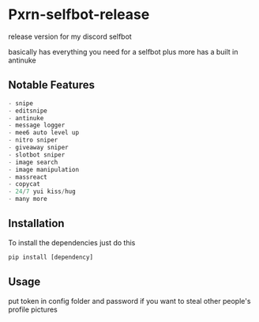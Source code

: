 # Pxrn-selfbot-release
release version for my discord selfbot

basically has everything you need for a selfbot plus more has a built in antinuke

## Notable Features

```python
- snipe
- editsnipe
- antinuke
- message logger
- mee6 auto level up
- nitro sniper
- giveaway sniper
- slotbot sniper
- image search
- image manipulation
- massreact
- copycat
- 24/7 yui kiss/hug
- many more
```

## Installation
To install the dependencies just do this
```python
pip install [dependency]
```

## Usage
put token in config folder and password if you want to steal other people's profile pictures
